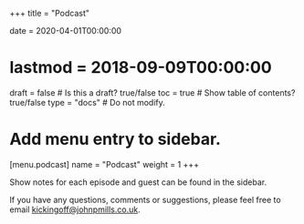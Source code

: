 +++
title = "Podcast"

date = 2020-04-01T00:00:00
# lastmod = 2018-09-09T00:00:00

draft = false  # Is this a draft? true/false
toc = true  # Show table of contents? true/false
type = "docs"  # Do not modify.

# Add menu entry to sidebar.
[menu.podcast]
  name = "Podcast"
  weight = 1
+++

Show notes for each episode and guest can be found in the sidebar.

If you have any questions, comments or suggestions, please feel free to email kickingoff@johnpmills.co.uk.
